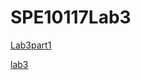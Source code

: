 # SPE10117Lab3

[Lab3part1](lab3part1.md)

[lab3](http://personal.cityu.edu.hk/dcywchan/2021SemASPE10117/lab3.html)
